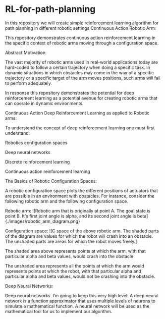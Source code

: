 # RL-for-path-planning
In this repository we will create simple reinforcement learning algorithm for path planning in different robotic settings
Continuous Action Robotic Arm: 

This repository demonstrates continuous action reinforcement learning in the specific context of robotic arms moving through a configuration space.  

 

Abstract Motivation: 

The vast majority of robotic arms used in real-world applications today are hard-coded to follow a certain trajectory when doing a specific task. In dynamic situations in which obstacles may come in the way of a specific trajectory or a specific target of the arm moves positions, such arms will fail to perform adequately. 

 

In response this repository demonstrates the potential for deep reinforcement learning as a potential avenue for creating robotic arms that can operate in dynamic environments.  

 

Continuous Action Deep Reinforcement Learning as applied to Robotic arms: 

To understand the concept of deep reinforcement learning one must first understand: 

Robotics configuration spaces  

Deep neural networks  

Discrete reinforcement learning  

Continuous action reinforcement learning  

 

The Basics of Robotic Configuration Spaces: 

A robotic configuration space plots the different positions of actuators that are possible in an environment with obstacles. For instance, consider the following robotic arm and the following configuration space.  

Robotic arm: 
![Robotic arm that is originally at point A. The goal state is point B. It's first joint angle is alpha, and its second joint angle is beta]{./images/robotic_arm_diagram.png}

  

Configuration space: 
![C space of the above robotic arm. The shaded parts of the diagram are values for which the robot will crash into an obstacle. The unshaded parts are areas for which the robot moves freely.]
 

The shaded area above represents points at which the arm, with that particular alpha and beta values, would crash into the obstacle 

The unshaded area represents all the points at which the arm would represents points at which the robot, with that particular alpha and particular alpha and beta values, would not be crashing into the obstacle. 

 

Deep Neural Networks: 

Deep neural networks. I’m going to keep this very high level. A deep neural network is a function approximator that uses multiple levels of neurons to simulate a mathematical function. A neural network will be used as the mathematical tool for us to implement our algorithm. 
